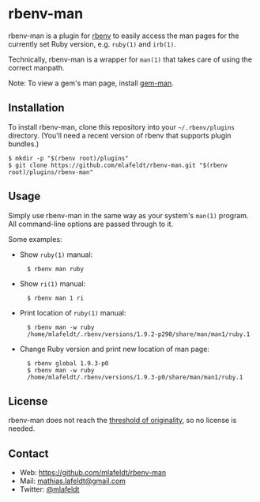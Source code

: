 rbenv-man
=========

rbenv-man is a plugin for [rbenv] to easily access the man pages for the
currently set Ruby version, e.g. `ruby(1)` and `irb(1)`.

Technically, rbenv-man is a wrapper for `man(1)` that takes care of using the
correct manpath.

Note: To view a gem's man page, install [gem-man].


Installation
------------

To install rbenv-man, clone this repository into your `~/.rbenv/plugins`
directory. (You'll need a recent version of rbenv that supports plugin
bundles.)

    $ mkdir -p "$(rbenv root)/plugins"
    $ git clone https://github.com/mlafeldt/rbenv-man.git "$(rbenv root)/plugins/rbenv-man"


Usage
-----

Simply use rbenv-man in the same way as your system's `man(1)` program. All
command-line options are passed through to it.

Some examples:

* Show `ruby(1)` manual:

        $ rbenv man ruby

* Show `ri(1)` manual:

        $ rbenv man 1 ri

* Print location of `ruby(1)` manual:

        $ rbenv man -w ruby
        /home/mlafeldt/.rbenv/versions/1.9.2-p290/share/man/man1/ruby.1

* Change Ruby version and print new location of man page:

        $ rbenv global 1.9.3-p0
        $ rbenv man -w ruby
        /home/mlafeldt/.rbenv/versions/1.9.3-p0/share/man/man1/ruby.1


License
-------

rbenv-man does not reach the [threshold of originality], so no license is needed.


Contact
-------

* Web: <https://github.com/mlafeldt/rbenv-man>
* Mail: <mathias.lafeldt@gmail.com>
* Twitter: [@mlafeldt](https://twitter.com/mlafeldt)


[gem-man]: https://github.com/defunkt/gem-man
[rbenv]: https://github.com/sstephenson/rbenv
[threshold of originality]: http://en.wikipedia.org/wiki/Threshold_of_originality
